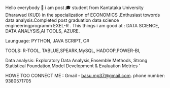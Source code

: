 Hello everybody 👋 i am post 🎓 student from Kantataka University Dharawad (KUD) in the specialization of ECONOMICS .Enthusiast towords data analysis.Completed post graduation data science engineeringprogramm EXEL-R .
This things i am good at : DATA SCIENCE, DATA ANALYSIS,AI TOOLS, AZURE.

Launguage: PYTHON, JAVA SCRIPT, C#

TOOLS: R-TOOL, TABLUE,SPEARK,MySQL, HADOOP,POWER-BI,

Data analysis: Exploratory Data Analysis,Ensemble Methods, Strong Statistical Foundation,Model Development & Evaluation Metrics '

HOWE TOO CONNECT ME : Gmail - basu.mp37@gmail.com. 
                    phone number: 9380571705
